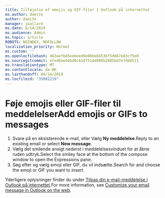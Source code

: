 ```yaml
---
title: Tilføjelse af emojis og GIF-filer i Outlook på internettet
ms.author: daeite
author: daeite
manager: joallard
ms.date: 6/14/2019
ms.audience: Admin
ms.topic: article
ROBOTS: NOINDEX, NOFOLLOW
localization_priority: Normal
ms.custom: ''
ms.openlocfilehash: 463aef6d5eebee49e06be8453bf5d667e83cf5e0
ms.sourcegitcommit: efed0ae44bd6c61d751dd008b2885bd7e7d86521
ms.translationtype: MT
ms.contentlocale: da-DK
ms.lasthandoff: 06/14/2019
ms.locfileid: "35001219"
---
```

# <a name="add-emojis-or-gifs-to-messages"></a><span data-ttu-id="2f274-102">Føje emojis eller GIF-filer til meddelelser</span><span class="sxs-lookup"><span data-stu-id="2f274-102">Add emojis or GIFs to messages</span></span>

1. <span data-ttu-id="2f274-103">Svare på en eksisterende e-mail, eller Vælg **Ny meddelelse**.</span><span class="sxs-lookup"><span data-stu-id="2f274-103">Reply to an existing email or select **New message**.</span></span>
1. <span data-ttu-id="2f274-104">Vælg det smilende ansigt nederst i meddelelsesvinduet for at åbne ruden udtryk.</span><span class="sxs-lookup"><span data-stu-id="2f274-104">Select the smiley face at the bottom of the compose window to open the Expressions pane.</span></span>
1. <span data-ttu-id="2f274-105">Søg efter og vælg emoji eller GIF, du vil indsætte.</span><span class="sxs-lookup"><span data-stu-id="2f274-105">Search for and choose the emoji or GIF you want to insert.</span></span>

<span data-ttu-id="2f274-106">Yderligere oplysninger finder du under [Tilpas din e-mail-meddelelse i Outlook på internettet](https://support.office.com/article/079442eb-6b41-4ff5-b6e0-a83d3967ac41).</span><span class="sxs-lookup"><span data-stu-id="2f274-106">For more information, see [Customize your email message in Outlook on the web](https://support.office.com/article/079442eb-6b41-4ff5-b6e0-a83d3967ac41).</span></span>